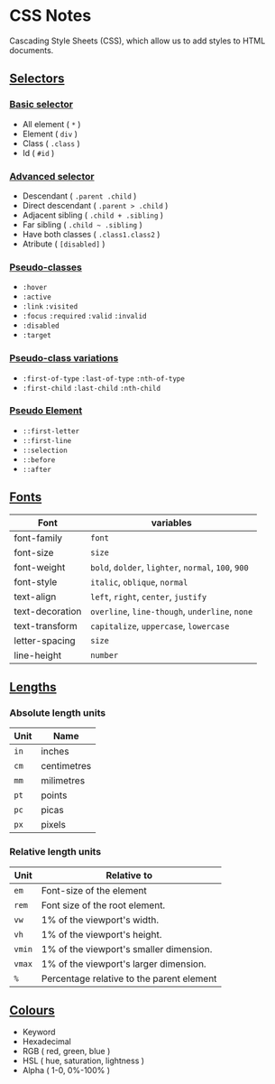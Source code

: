 # CSS Notes

Cascading Style Sheets (CSS), which allow us to add styles to HTML documents.

## [Selectors](/CSS/Archives/Selectors/)

### [Basic selector](/CSS/Archives/Selectors/basic-selectors.css)

- All element ( `*` )
- Element ( `div` )
- Class ( `.class` )
- Id ( `#id` )

### [Advanced selector](/CSS/Archives/Selectors/advanced-selectors.css)

- Descendant ( `.parent .child` )
- Direct descendant ( `.parent > .child` )
- Adjacent sibling ( `.child + .sibling` )
- Far sibling ( `.child ~ .sibling` )
- Have both classes ( `.class1.class2` )
- Atribute ( `[disabled]` )

### [Pseudo-classes](/CSS/Archives/Selectors/pseudo-classes.css)

- `:hover`
- `:active`
- `:link` `:visited`
- `:focus` `:required` `:valid` `:invalid`
- `:disabled`
- `:target`

### [Pseudo-class variations](/CSS/Archives/Selectors/psedo-classes-variations.css)

- `:first-of-type` `:last-of-type` `:nth-of-type`
- `:first-child` `:last-child` `:nth-child`

### [Pseudo Element](/CSS/Archives/Selectors/pseudo-element.css)

- `::first-letter`
- `::first-line`
- `::selection`
- `::before`
- `::after`

## [Fonts](/CSS/Archives/fonts.css)

| Font            | variables                                           |
| --------------- | --------------------------------------------------- |
| font-family     | `font`                                              |
| font-size       | `size`                                              |
| font-weight     | `bold`, `dolder`, `lighter`, `normal`, `100`, `900` |
| font-style      | `italic`, `oblique`, `normal`                       |
| text-align      | `left`, `right`, `center`, `justify`                |
| text-decoration | `overline`, `line-though`, `underline`, `none`      |
| text-transform  | `capitalize`, `uppercase`, `lowercase`              |
| letter-spacing  | `size`                                              |
| line-height     | `number`                                            |

## [Lengths](/CSS/Archives/lengths.css)

### Absolute length units

| Unit | Name        |
| ---- | ----------- |
| `in` | inches      |
| `cm` | centimetres |
| `mm` | milimetres  |
| `pt` | points      |
| `pc` | picas       |
| `px` | pixels      |

### Relative length units

| Unit   | Relative to                               |
| ------ | ----------------------------------------- |
| `em`   | Font-size of the element                  |
| `rem`  | Font size of the root element.            |
| `vw`   | 1% of the viewport's width.               |
| `vh`   | 1% of the viewport's height.              |
| `vmin` | 1% of the viewport's smaller dimension.   |
| `vmax` | 1% of the viewport's larger dimension.    |
| `%`    | Percentage relative to the parent element |

## [Colours](/CSS/Archives/colours.css)

- Keyword
- Hexadecimal
- RGB ( red, green, blue )
- HSL ( hue, saturation, lightness )
- Alpha ( 1-0, 0%-100% )
